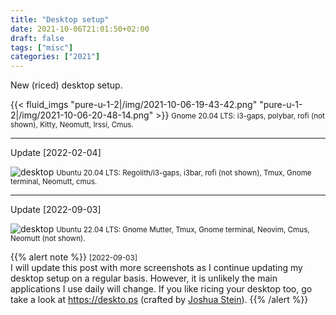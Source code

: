 ```yaml
---
title: "Desktop setup"
date: 2021-10-06T21:01:50+02:00
draft: false
tags: ["misc"]
categories: ["2021"]
---
```


New (riced) desktop setup.

{{< fluid_imgs
  "pure-u-1-2|/img/2021-10-06-19-43-42.png"
  "pure-u-1-2|/img/2021-10-06-20-48-14.png" >}}
<small> Gnome 20.04 LTS: i3-gaps, polybar, rofi (not shown), Kitty, Neomutt, Irssi, Cmus.</small>

---

Update [2022-02-04]

![desktop](/img/2022-02-04-11-09-03.png)
<small> Ubuntu 20.04 LTS: Regolith/i3-gaps, i3bar, rofi (not shown), Tmux, Gnome terminal, Neomutt, cmus.</small>

---

Update [2022-09-03]

![desktop](/img/2022-09-03-18-34-59.png)
<small> Ubuntu 22.04 LTS: Gnome Mutter, Tmux, Gnome terminal, Neovim, Cmus, Neomutt (not shown).</small>

{{% alert note %}}
<small>[2022-09-03]</small><br>
I will update this post with more screenshots as I continue updating my desktop setup on a regular basis. However, it is unlikely the main applications I use daily will change. If you like ricing your desktop too, go take a look at <https://deskto.ps> (crafted by [Joshua Stein](https://jcs.org)).
{{% /alert %}}
